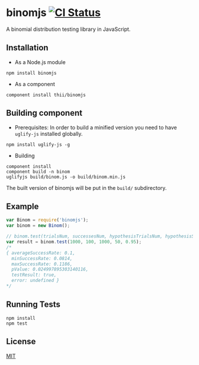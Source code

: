 # binomjs [![CI Status](http://img.shields.io/travis/thii/binomjs.svg?style=flat)](https://travis-ci.org/thii/binomjs)

A binomial distribution testing library in JavaScript.

## Installation

- As a Node.js module

```
npm install binomjs
```

- As a component

```
component install thii/binomjs
```

## Building component

- Prerequisites: In order to build a minified version you need to have `uglify-js` installed globally.

```
npm install uglify-js -g
```

- Building

```shell
component install
component build -n binom
uglifyjs build/binom.js -o build/binom.min.js
```
The built version of binomjs will be put in the `build/` subdirectory.

## Example

```javascript
var Binom = require('binomjs');
var binom = new Binom();

// binom.test(trialsNum, successesNum, hypothesisTrialsNum, hypothesisSuccessesNum, confidenceRate)
var result = binom.test(1000, 100, 1000, 50, 0.95);
/*
{ averageSuccessRate: 0.1,
  minSuccessRate: 0.0814,
  maxSuccessRate: 0.1186,
  pValue: 0.024997895303140116,
  testResult: true,
  error: undefined }
*/

```

## Running Tests

```
npm install
npm test
```

## License
[MIT](http://thi.mit-license.org/)
